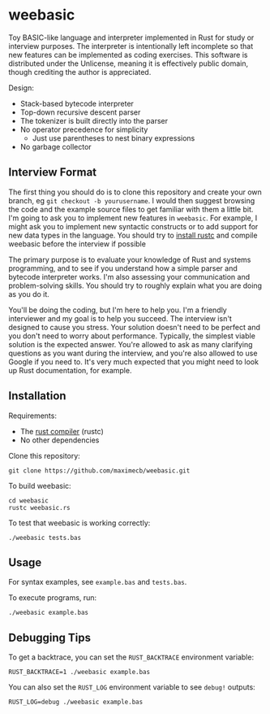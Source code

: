 # weebasic

Toy BASIC-like language and interpreter implemented in Rust for study or interview purposes. The interpreter is intentionally left incomplete so that new features can be implemented as coding exercises. This software is distributed under the Unlicense, meaning it is effectively public domain, though crediting the author is appreciated.

Design:
- Stack-based bytecode interpreter
- Top-down recursive descent parser
- The tokenizer is built directly into the parser
- No operator precedence for simplicity
  - Just use parentheses to nest binary expressions
- No garbage collector

## Interview Format

The first thing you should do is to clone this repository and create your own branch, eg `git checkout -b yourusername`.
I would then suggest browsing the code and the example source files to get familiar with them a little bit.
I'm going to ask you to implement new features in `weebasic`. For example, I might ask you to implement new syntactic
constructs or to add support for new data types in the language.
You should try to [install rustc](https://www.rust-lang.org/tools/install) and compile weebasic before the interview if possible

The primary purpose is to evaluate your knowledge
of Rust and systems programming, and to see if you understand how a simple parser and bytecode interpreter works.
I'm also assessing your communication and problem-solving skills. You should try to roughly explain what you are doing
as you do it.

You'll be doing the coding, but I'm here to help you.
I'm a friendly interviewer and my goal is to help you succeed. The interview isn't designed to cause you stress.
Your solution doesn't need to be
perfect and you don't need to worry about performance. Typically, the simplest viable solution is the expected answer.
You're allowed to ask as many clarifying questions as you want during the interview, and you're also
allowed to use Google if you need to. It's very much expected that you might need to look up Rust documentation,
for example.

## Installation

Requirements:
- The [rust compiler](https://www.rust-lang.org/tools/install) (rustc)
- No other dependencies

Clone this repository:
```
git clone https://github.com/maximecb/weebasic.git
```

To build weebasic:

```
cd weebasic
rustc weebasic.rs
```

To test that weebasic is working correctly:

```
./weebasic tests.bas
```

## Usage

For syntax examples, see `example.bas` and `tests.bas`.

To execute programs, run:

```
./weebasic example.bas
```

## Debugging Tips

To get a backtrace, you can set the `RUST_BACKTRACE` environment variable:

```
RUST_BACKTRACE=1 ./weebasic example.bas
```

You can also set the `RUST_LOG` environment variable to see `debug!` outputs:

```
RUST_LOG=debug ./weebasic example.bas
```
